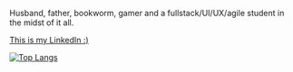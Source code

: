 Husband, father, bookworm, gamer and a fullstack/UI/UX/agile student in the midst of it all.

[This is my LinkedIn :)](https://www.linkedin.com/in/ricardoairespires/)

[![Top Langs](https://github-readme-stats.vercel.app/api/top-langs/?username=ricardopires&theme=dracula)](https://github.com/anuraghazra/github-readme-stats)
